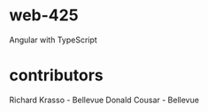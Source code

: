 # web-425
Angular with TypeScript
# contributors
Richard Krasso - Bellevue
Donald Cousar - Bellevue
